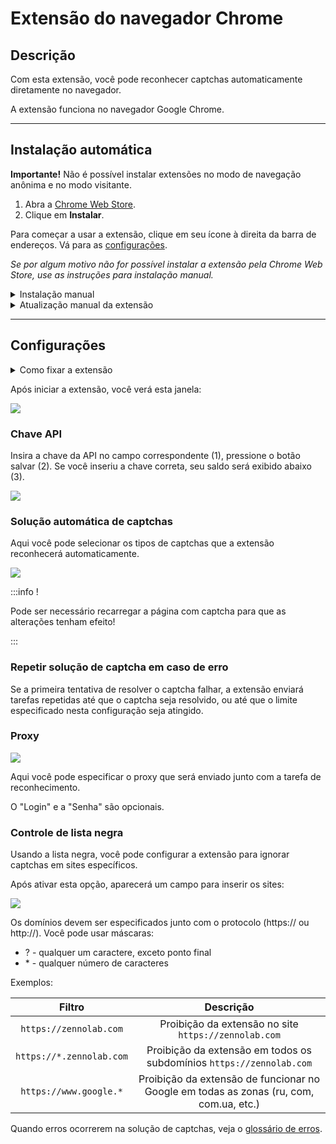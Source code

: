 ﻿---
sidebar_position: 0
---

# Extensão do navegador Chrome
## Descrição
Com esta extensão, você pode reconhecer captchas automaticamente diretamente no navegador.

A extensão funciona no navegador Google Chrome.

-----
## Instalação automática
**Importante!** Não é possível instalar extensões no modo de navegação anônima e no modo visitante.

1. Abra a [Chrome Web Store](https://chrome.google.com/webstore/detail/capmonster-cloud-%E2%80%94-automa/pabjfbciaedomjjfelfafejkppknjleh?hl=en).
2. Clique em **Instalar**.

Para começar a usar a extensão, clique em seu ícone à direita da barra de endereços. Vá para as [configurações](extension-main.md#configurações).

*Se por algum motivo não for possível instalar a extensão pela Chrome Web Store, use as instruções para instalação manual.*

<details>
    <summary>Instalação manual</summary>

1. Baixe o [arquivo com a extensão](https://drive.google.com/file/d/1W8vpo9tlNmJECXmoEaKCF0pzTQ_ml70f/view?usp=drive_link).

2. Descompacte-o para qualquer pasta.
   
   **ATENÇÃO**: a pasta não deve ser excluída, caso contrário, a extensão deixará de funcionar.
3. No navegador Google Chrome, abra a página “Extensões”. Existem várias maneiras de fazer isso:
   1. Digite chrome://extensions na barra de endereços do navegador e pressione Enter.
   2. No menu: clique nos três pontos verticais no canto superior direito (perto da foto do perfil), depois em "Mais Ferramentas", e em seguida "Extensões".

  ![](./images/extension-main-firefox/359d5afb-d644-45c2-a882-e7fc3da759eb.png)

   3. Ou vá para as configurações do Google Chrome e selecione "Extensões" (na parte inferior) no menu à direita.

  ![](./images/extension-main-firefox/61a9b824-b0d2-4808-8bb8-feac4b25d0b7.png)

4. Ative o “Modo de desenvolvedor”.
5. Em seguida, clique em “Carregar sem compactação”.

  ![](./images/extension-main-firefox/load-unpacked.png)

6. Encontre e escolha a pasta onde você descompactou a extensão.
7. Depois disso, a extensão deve aparecer na lista das extensões instaladas.

![](./images/extension-main-firefox/919a2eab-1651-4b48-8980-b69346d700fd.png)

  </details>

<details>
    <summary>Atualização manual da extensão</summary>

Se você estiver instalando a extensão sobre a versão anterior, ao atualizar os arquivos originais da extensão, também precisará clicar no botão de atualização na página "Extensões" (como abrir esta página está descrito acima na seção "Instalação manual").

![](./images/extension-main-firefox/manual-update.png)
</details>

-----
## Configurações
<details>
    <summary>Como fixar a extensão</summary>

Por padrão, a extensão instalada é ocultada. Para fixá-la, você deve clicar no botão “Fixar”:

![](./images/extension-main-firefox/pin1.png)
</details>

Após iniciar a extensão, você verá esta janela:

![](./images/extension-main-firefox/ext.screen.en.png)
### <a name="id-browserextension-apikey"></a>Chave API
Insira a chave da API no campo correspondente (1), pressione o botão salvar (2). Se você inseriu a chave correta, seu saldo será exibido abaixo (3).

![](./images/extension-main-firefox/api-key.png)
### <a name="id-browserextension-automaticcaptchasolving"></a>Solução automática de captchas
Aqui você pode selecionar os tipos de captchas que a extensão reconhecerá automaticamente.

![](./images/extension-main-firefox/extension.example.png)

:::info !

Pode ser necessário recarregar a página com captcha para que as alterações tenham efeito!

:::
### <a name="id-browserextension-repeatcaptchasolvingincaseofanerror"></a>Repetir solução de captcha em caso de erro
Se a primeira tentativa de resolver o captcha falhar, a extensão enviará tarefas repetidas até que o captcha seja resolvido, ou até que o limite especificado nesta configuração seja atingido.
### <a name="id-browserextension-proxy"></a>Proxy
![](./images/extension-main-firefox/proxy.png) 

Aqui você pode especificar o proxy que será enviado junto com a tarefa de reconhecimento.

O "Login" e a "Senha" são opcionais.
### <a name="id-browserextension-blacklistcontrol"></a>Controle de lista negra
Usando a lista negra, você pode configurar a extensão para ignorar captchas em sites específicos.

Após ativar esta opção, aparecerá um campo para inserir os sites:

![](./images/extension-main-firefox/blacklist-control.png)

Os domínios devem ser especificados junto com o protocolo (https:// ou http://).
Você pode usar máscaras:

- ? - qualquer um caractere, exceto ponto final
- \* - qualquer número de caracteres

Exemplos:

|**Filtro**|**Descrição**|
| :-: | :-: |
|`https://zennolab.com`|Proibição da extensão no site `https://zennolab.com`|
|`https://*.zennolab.com`|Proibição da extensão em todos os subdomínios `https://zennolab.com`|
|`https://www.google.*`|Proibição da extensão de funcionar no Google em todas as zonas (ru, com, com.ua, etc.)|

Quando erros ocorrerem na solução de captchas, veja o [glossário de erros](/api/api-errors.md).
